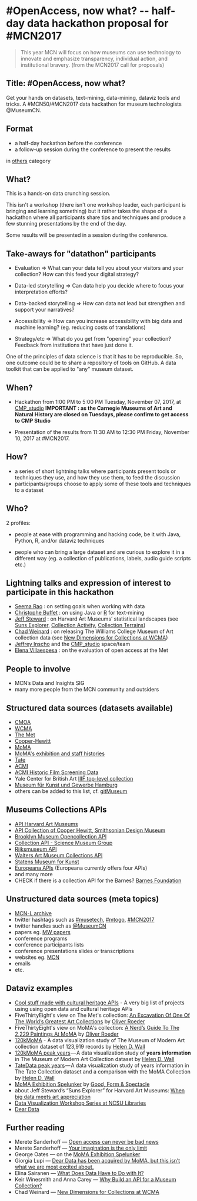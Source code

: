 # #OpenAccess, now what? -- half-day data hackathon proposal for #MCN2017

> This year MCN will focus on how museums can use technology to innovate and emphasize transparency, individual action, and institutional bravery. (from the MCN2017 call for proposals)

## Title: #OpenAccess, now what?

Get your hands on datasets, text-mining, data-mining, dataviz tools and tricks.
A #MCN50/#MCN2017 data hackathon for museum technologists @MuseumCN.

## Format

- a half-day hackathon before the conference
- a follow-up session during the conference to present the results

in [others](http://mcn.edu/category-unpacked-mcn2017-call-proposals/) category

## What?

This is a hands-on data crunching session.

This isn't a workshop (there isn't one workshop leader, each  participant is bringing and learning something) but it rather takes the shape of a hackathon where all participants share tips and techniques and produce a few stunning presentations by the end of the day.

Some results will be presented in a session during the conference.


## Take-aways for "datathon" participants

- Evaluation => What can your data tell you about your visitors and your collection? How can this feed your digital strategy?

- Data-led storytelling => Can data help you decide where to focus your interpretation efforts?

- Data-backed storytelling => How can data not lead but strengthen and support your narratives? 

- Accessibility => How can you increase accessibility with big data and machine learning? (eg. reducing costs of translations)

- Strategy/etc => What do you get from "opening" your collection? Feedback from institutions that have just done it.

One of the principles of data science is that it has to be reproducible. So, one outcome could be to share a repository of tools on GitHub. A data toolkit that can be applied to "any" museum dataset.


## When?

- Hackathon from 1:00 PM to 5:00 PM Tuesday, November 07, 2017, at [CMP_studio](https://twitter.com/CMP_studio)
  **IMPORTANT : as the Carnegie Museums of Art and Natural History are closed on Tuesdays, please confirm to get access to CMP Studio**

- Presentation of the results from 11:30 AM to 12:30 PM Friday, November 10, 2017 at #MCN2017.

## How?

- a series of short lightning talks where participants present tools or techniques they use, and how they use them, to feed the discussion
- participants/groups choose to apply some of these tools and techniques to a dataset


## Who?

2 profiles:

- people at ease with programming and hacking code, be it with Java, Python, R, and/or dataviz techniques

- people who can bring a large dataset and are curious to explore it in a different way (eg. a collection of publications, labels, audio guide scripts etc.)

## Lightning talks and expression of interest to participate in this hackathon 

- [Seema Rao](https://twitter.com/artlust) : on setting goals when working with data
- [Christophe Buffet](https://twitter.com/cpjfb) : on using Java or [R](http://tidytextmining.com/) for text-mining
- [Jeff Steward](https://twitter.com/jeffssteward) : on Harvard Art Museums’ statistical landscapes (see [Suns Explorer](https://www.bostonglobe.com/lifestyle/2017/04/13/when-big-data-meets-art-appreciation/HqeuVGv9qdm2PGJAeYAuZK/story.html), [Collection Activity](http://magazine.harvardartmuseums.org/article/2013/05/16/reimagining-collections-data), [Collection Terrains](https://vimeo.com/103130420))
- [Chad Weinard](https://twitter.com/caw_) : on releasing The Williams College Museum of Art collection data (see [New Dimensions for Collections at WCMA](https://medium.com/@caw_/new-dimensions-for-collections-at-wcma-72d4c627fef8))
- [Jeffrey Inscho](https://twitter.com/jinscho) and the [CMP_studio](https://twitter.com/CMP_studio) space/team
- [Elena Villaespesa](https://twitter.com/elenustika) : on the evaluation of open access at the Met

## People to involve

- MCN’s Data and Insights SIG
- many more people from the MCN community and outsiders

## Structured data sources (datasets available)

- [CMOA](https://github.com/cmoa/collection)
- [WCMA](https://github.com/wcmaart/collection)
- [The Met](https://github.com/metmuseum/openaccess)
- [Cooper-Hewitt](https://github.com/cooperhewitt/collection)
- [MoMA](https://github.com/MuseumofModernArt/collection)
- [MoMA's exhibition and staff histories](https://github.com/MuseumofModernArt/exhibitions)
- [Tate](https://github.com/tategallery/collection)
- [ACMI](https://github.com/ACMILabs/collection)
- [ACMI Historic Film Screening Data](https://github.com/ACMILabs/historic-film-screenings-data)
- Yale Center for British Art [IIIF top-level collection](https://manifests.britishart.yale.edu/collection/top)
- [Museum für Kunst und Gewerbe Hamburg](https://github.com/MKGHamburg/MKGCollectionOnlineLIDO_XML)
- others can be added to this list, cf. [gitMuseum](https://github.com/BritishMuseum/gitMuseum)

## Museums Collections APIs

- [API Harvard Art Museums](http://www.harvardartmuseums.org/collections/api)
- [API Collection of Cooper Hewitt, Smithsonian Design Museum](https://collection.cooperhewitt.org/api/)
- [Brooklyn Museum Opencollection API](https://www.brooklynmuseum.org/opencollection/api)
- [Collection API - Science Museum Group](https://group.sciencemuseum.org.uk/about-us/collection/api/)
- [Rijksmuseum API](https://www.rijksmuseum.nl/en/api)
- [Walters Art Museum Collections API](http://api.thewalters.org/)
- [Statens Museum for Kunst](http://solr.smk.dk/)
- [Europeana APIs](http://labs.europeana.eu/api) (Europeana currently offers four APIs)
- and many more
- CHECK if there is a collection API for the Barnes? [Barnes Foundation](https://github.com/BarnesFoundation)

## Unstructured data sources (meta topics)

- [MCN-L archive](http://mcn.edu/pipermail/mcn-l/)
- twitter hashtags such as [#musetech](https://twitter.com/search?q=musetech), [#mtogo](https://twitter.com/search?q=mtogo), [#MCN2017](https://twitter.com/search?q=MCN2017)
- twitter handles such as [@MuseumCN](https://twitter.com/MuseumCN)
- papers eg. [MW papers](http://www.museumsandtheweb.com/bibliography/)
- conference programs
- conference participants lists
- conference presentations slides or transcriptions
- websites eg. [MCN](http://mcn.edu)
- emails
- etc.

## Dataviz examples

- [Cool stuff made with cultural heritage APIs](http://museum-api.pbworks.com/w/page/21933412/Cool%20stuff%20made%20with%20cultural%20heritage%20APIs) - A very big list of projects using  using open data and cultural heritage APIs
- FiveThirtyEight's view on The Met's collection: [An Excavation Of One Of The World’s Greatest Art Collections](http://fivethirtyeight.com/features/an-excavation-of-one-of-the-worlds-greatest-art-collections/) by [Oliver Roeder](https://twitter.com/ollie)
- FiveThirtyEight's view on MoMA's collection: [A Nerd’s Guide To The 2,229 Paintings At MoMA](https://fivethirtyeight.com/features/a-nerds-guide-to-the-2229-paintings-at-moma/) by [Oliver Roeder](https://twitter.com/ollie)
- [120kMoMA](https://medium.com/@WallHelen/120kmoma-ae298a2a57b7) - A data visualization study of The Museum of Modern Art collection dataset of 123,919 records by [Helen D. Wall](https://medium.com/@WallHelen)
- [120kMoMA peak years](https://medium.com/@WallHelen/120kmoma-peak-years-80b9c55fc734) — A data visualization study of **years information** in The Museum of Modern Art Collection dataset by [Helen D. Wall](https://medium.com/@WallHelen)
- [TateData peak years](https://medium.com/@WallHelen/tatedata-8b6742c7bf6d) — A data visualization study of years information in The Tate Collection dataset and a comparison with the MoMA Collection by [Helen D. Wall](https://medium.com/@WallHelen)
- [MoMA Exhibition Spelunker](http://spelunker.moma.org/) by [Good, Form & Spectacle](https://twitter.com/goodformand)
- about Jeff Steward’s “Suns Explorer” for Harvard Art Museums: [When big data meets art appreciation](https://www.bostonglobe.com/lifestyle/2017/04/13/when-big-data-meets-art-appreciation/HqeuVGv9qdm2PGJAeYAuZK/story.html)
- [Data Visualization Workshop Series at NCSU Libraries](https://ncsu-libraries.github.io/data-viz-workshops/)
- [Dear Data](http://www.dear-data.com/)


## Further reading

- Merete Sanderhoff — [Open access can never be bad news](https://medium.com/smk-open/open-access-can-never-be-bad-news-d33336aad382)
- Merete Sanderhoff — [Your imagination is the only limit](https://medium.com/@MSanderhoff/your-imagination-is-the-only-limit-67cc98ebaab1)
- George Oates — on the [MoMA Exhibition Spelunker](https://goodformandspectacle.wordpress.com/2017/01/26/new-work-moma-exhibition-spelunker/)
- Giorgia Lupi — [Dear Data has been acquired by MoMA, but this isn’t what we are most excited about.](https://medium.com/@giorgialupi/dear-data-has-been-acquired-by-moma-but-this-isnt-what-we-are-most-excited-about-bdaa3376d9db)
- Elina Sairanen — [What Does Data Have to Do with It?](https://medium.com/digital-moma/what-does-data-have-to-do-with-it-5f4c1d95da14)
- Keir Winesmith and Anna Carey — [Why Build an API for a Museum Collection?](https://www.sfmoma.org/read/why-build-api-museum-collection/)
- Chad Weinard — [New Dimensions for Collections at WCMA](https://medium.com/@caw_/new-dimensions-for-collections-at-wcma-72d4c627fef8)


